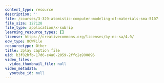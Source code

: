```yaml
---
content_type: resource
description: ''
file: /courses/3-320-atomistic-computer-modeling-of-materials-sma-5107-spring-2005/b3f02bfb17d6e4a020592ffc2e900896_WAc7fQ1qzAc.srt
file_size: 127128
file_type: application/x-subrip
learning_resource_types: []
license: https://creativecommons.org/licenses/by-nc-sa/4.0/
ocw_type: OCWFile
resourcetype: Other
title: 3play caption file
uid: b3f02bfb-17d6-e4a0-2059-2ffc2e900896
video_files:
  video_thumbnail_file: null
video_metadata:
  youtube_id: null
---
```

